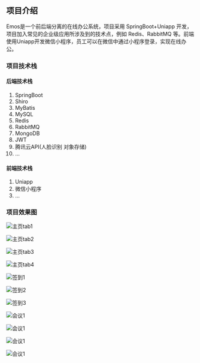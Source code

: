 ## 项目介绍

Emos是一个前后端分离的在线办公系统，项目采用 SpringBoot+Uniapp 开发，项目加入常见的企业级应用所涉及到的技术点，例如 Redis、RabbitMQ 等。前端使用Uniapp开发微信小程序，员工可以在微信中通过小程序登录，实现在线办公。



### 项目技术栈

#### 后端技术栈

1. SpringBoot
2. Shiro
3. MyBatis
4. MySQL
5. Redis
6. RabbitMQ
7. MongoDB
8. JWT
9. 腾讯云API(人脸识别 对象存储)
10. ...

#### 前端技术栈

1. Uniapp
2. 微信小程序
3. ...


### 项目效果图

![主页tab1](https://github.com/VincentTung/emos_online/blob/main/art/emos_tab1.jpeg)

![主页tab2](https://github.com/VincentTung/emos_online/blob/main/art/emos_tab2.jpeg)

![主页tab3](https://github.com/VincentTung/emos_online/blob/main/art/emos_tab3.jpeg)

![主页tab4](https://github.com/VincentTung/emos_online/blob/main/art/emos_tab4.jpeg)


![签到1](https://github.com/VincentTung/emos_online/blob/main/art/emos_check1.jpeg)

![签到2](https://github.com/VincentTung/emos_online/blob/main/art/emos_check2.jpeg)

![签到3](https://github.com/VincentTung/emos_online/blob/main/art/emos_check3.jpeg)


![会议1](https://github.com/VincentTung/emos_online/blob/main/art/emos_meet1.jpeg)

![会议1](https://github.com/VincentTung/emos_online/blob/main/art/emos_meet2.jpeg)

![会议1](https://github.com/VincentTung/emos_online/blob/main/art/emos_meet3.jpeg)

![会议1](https://github.com/VincentTung/emos_online/blob/main/art/emos_meet4.jpeg)


